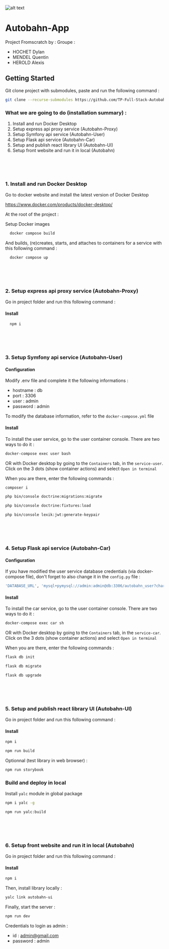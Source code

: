 ![alt text](https://avatars.githubusercontent.com/u/118977085?s=200&v=4)

# Autobahn-App
Project Fromscratch by :
Groupe :
- HOCHET Dylan
- MENDEL Quentin
- HEROLD Alexis


## Getting Started

Git clone project with submodules, paste and run the following command :

```bash
git clone --recurse-submodules https://github.com/TP-Full-Stack-Autobahn/Autobahn-App.git
```

### What we are going to do (installation summary) :

1. Install and run Docker Desktop
2. Setup express api proxy service (Autobahn-Proxy)
3. Setup Symfony api service (Autobahn-User)
4. Setup Flask api service (Autobahn-Car)
5. Setup and publish react library UI (Autobahn-UI)
6. Setup front website and run it in local (Autobahn)


<br>
<br>
<br>

### 1. Install and run Docker Desktop

Go to docker website and install the latest version of Docker Desktop

https://www.docker.com/products/docker-desktop/

At the root of the project :

Setup Docker images

```bash
  docker compose build
```

And builds, (re)creates, starts, and attaches to containers for a service with this following command :

```bash
  docker compose up
```

<br>
<br>
<br>

### 2. Setup express api proxy service (Autobahn-Proxy)

Go in project folder and run this following command :

#### Install

```bash
  npm i
```

<br>
<br>
<br>

### 3. Setup Symfony api service (Autobahn-User)

#### Configuration

Modify .env file and complete it the following informations :

- hostname : db
- port : 3306
- user : admin
- password : admin

To modify the database information, refer to the `docker-compose.yml` file

#### Install

To install the user service, go to the user container console. There are two ways to do it :

```bash
docker-compose exec user bash
```

OR with Docker desktop by going to the `Containers` tab, in the `service-user`. Click on the 3 dots (show container actions) and select `Open in terminal`

When you are there, enter the following commands :

```bash
composer i
```

```bash
php bin/console doctrine:migrations:migrate
```

```bash
php bin/console doctrine:fixtures:load
```

```bash
php bin/console lexik:jwt:generate-keypair
```

<br>
<br>
<br>

### 4. Setup Flask api service (Autobahn-Car)

#### Configuration

If you have modified the user service database credentials (via docker-compose file), don't forget to also change it in the `config.py` file :

```bash
'DATABASE_URL', 'mysql+pymysql://admin:admin@db:3306/autobahn_user?charset=utf8mb4'
```

#### Install

To install the car service, go to the user container console. There are two ways to do it :

```bash
docker-compose exec car sh
```

OR with Docker desktop by going to the `Containers` tab, in the `service-car`. Click on the 3 dots (show container actions) and select `Open in terminal`

When you are there, enter the following commands :

```bash
flask db init
```

```bash
flask db migrate
```

```bash
flask db upgrade
```

<br>
<br>
<br>

### 5. Setup and publish react library UI (Autobahn-UI)

Go in project folder and run this following command :

#### Install

```bash
npm i 
```

```bash
npm run build
```

Optionnal (test library in web browser) :

```bash
npm run storybook
```

### Build and deploy in local

Install `yalc` module in global package

```bash
npm i yalc -g
```

```bash
npm run yalc:build
```

<br>
<br>
<br>

### 6. Setup front website and run it in local (Autobahn)

Go in project folder and run this following command :

#### Install

```bash
npm i 
```

Then, install library locally :

```bash
yalc link autobahn-ui
```

Finally, start the server :

```bash
npm run dev
```

Credentials to login as admin :
- id : admin@gmail.com
- password : admin
